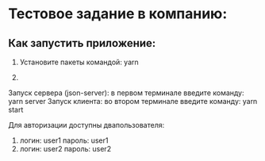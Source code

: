 # Тестовое задание в компанию:
## Как запустить приложение:

1) Установите пакеты командой: yarn

2)

Запуск сервера (json-server): в первом терминале введите команду: yarn server
Запуск клиента: во втором терминале введите команду: yarn start


Для авторизации доступны двапользователя:

1) логин: user1 пароль: user1
1) логин: user2 пароль: user2

